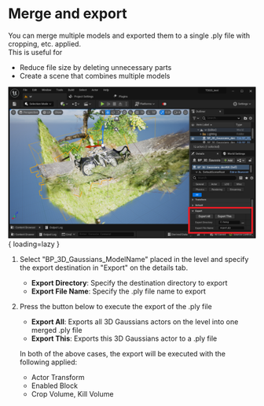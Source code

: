 # Merge and export

You can merge multiple models and exported them to a single .ply file with cropping, etc. applied.  
This is useful for

- Reduce file size by deleting unnecessary parts
- Create a scene that combines multiple models

![](images/how-to-export.png){ loading=lazy }  

1. Select "BP_3D_Gaussians_ModelName" placed in the level and specify the export destination in "Export" on the details tab.

	- **Export Directory**: Specify the destination directory to export
	- **Export File Name**: Specify the .ply file name to export

2. Press the button below to execute the export of the .ply file

	- **Export All**: Exports all 3D Gaussians actors on the level into one merged .ply file
	- **Export This**: Exports this 3D Gaussians actor to a .ply file

	In both of the above cases, the export will be executed with the following applied:

	- Actor Transform
	- Enabled Block
	- Crop Volume, Kill Volume
